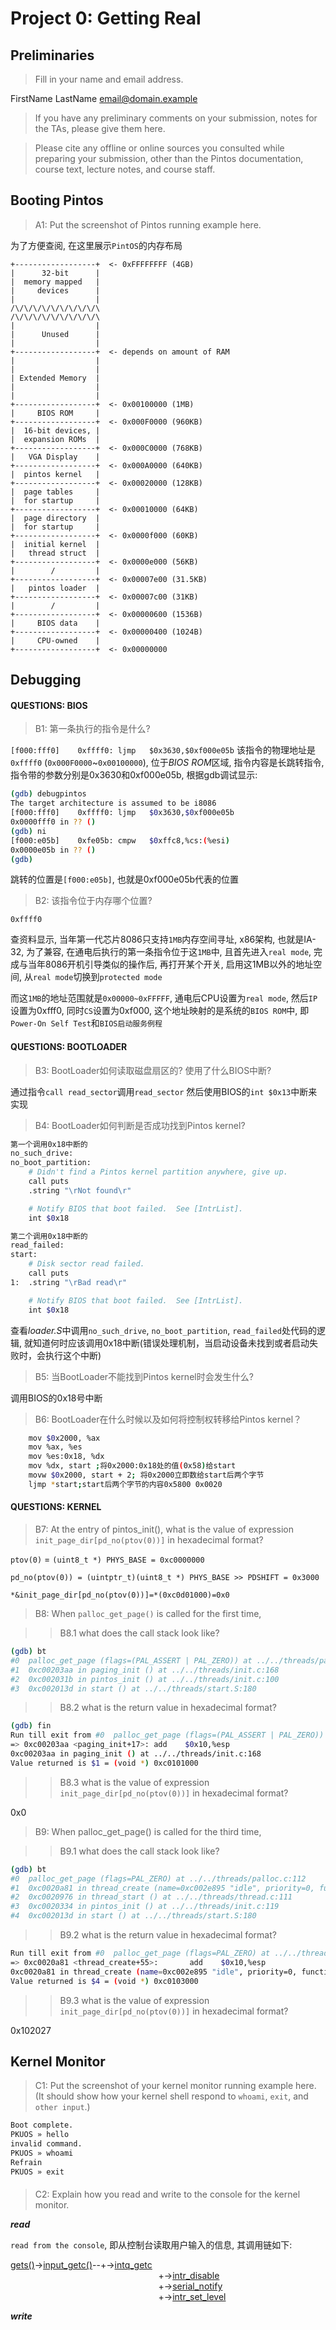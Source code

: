 # Project 0: Getting Real

## Preliminaries

>Fill in your name and email address.

FirstName LastName <email@domain.example>

>If you have any preliminary comments on your submission, notes for the TAs, please give them here.



>Please cite any offline or online sources you consulted while preparing your submission, other than the Pintos documentation, course text, lecture notes, and course staff.



## Booting Pintos

>A1: Put the screenshot of Pintos running example here.

为了方便查阅, 在这里展示`PintOS`的内存布局

```
+------------------+  <- 0xFFFFFFFF (4GB)
|      32-bit      |
|  memory mapped   |
|     devices      |
|                  |
/\/\/\/\/\/\/\/\/\/\
/\/\/\/\/\/\/\/\/\/\
|                  |
|      Unused      |
|                  |
+------------------+  <- depends on amount of RAM
|                  |
|                  |
| Extended Memory  |
|                  |
|                  |
+------------------+  <- 0x00100000 (1MB)
|     BIOS ROM     |
+------------------+  <- 0x000F0000 (960KB)
|  16-bit devices, |
|  expansion ROMs  |
+------------------+  <- 0x000C0000 (768KB)
|   VGA Display    |
+------------------+  <- 0x000A0000 (640KB)
|  pintos kernel   |
+------------------+  <- 0x00020000 (128KB)
|  page tables     |
|  for startup     |
+------------------+  <- 0x00010000 (64KB)
|  page directory  |
|  for startup     |
+------------------+  <- 0x0000f000 (60KB)
|  initial kernel  |
|   thread struct  |
+------------------+  <- 0x0000e000 (56KB)
|        /         |
+------------------+  <- 0x00007e00 (31.5KB)
|   pintos loader  |
+------------------+  <- 0x00007c00 (31KB)
|        /         |
+------------------+  <- 0x00000600 (1536B)
|     BIOS data    |
+------------------+  <- 0x00000400 (1024B)
|     CPU-owned    |
+------------------+  <- 0x00000000
```



## Debugging

#### QUESTIONS: BIOS 

>B1: 第一条执行的指令是什么?

`[f000:fff0]    0xffff0: ljmp   $0x3630,$0xf000e05b` 该指令的物理地址是`0xffff0` (`0x000F0000`~`0x00100000`), 位于*BIOS ROM*区域, 指令内容是长跳转指令, 指令带的参数分别是0x3630和0xf000e05b, 根据gdb调试显示:

```bash
(gdb) debugpintos
The target architecture is assumed to be i8086
[f000:fff0]    0xffff0: ljmp   $0x3630,$0xf000e05b
0x0000fff0 in ?? ()
(gdb) ni
[f000:e05b]    0xfe05b: cmpw   $0xffc8,%cs:(%esi)
0x0000e05b in ?? ()
(gdb)
```

跳转的位置是`[f000:e05b]`, 也就是0xf000e05b代表的位置

>B2: 该指令位于内存哪个位置?

`0xffff0`

查资料显示, 当年第一代芯片8086只支持`1MB`内存空间寻址, x86架构, 也就是IA-32, 为了兼容, 在通电后执行的第一条指令位于这`1MB`中, 且首先进入`real mode`, 完成与当年8086开机引导类似的操作后, 再打开某个开关, 启用这1MB以外的地址空间, 从`real mode`切换到`protected mode`

而这`1MB`的地址范围就是`0x00000~0xFFFFF`, 通电后CPU设置为`real mode`, 然后`IP`设置为0xfff0, 同时`CS`设置为0xf000, 这个地址映射的是系统的`BIOS ROM`中, 即`Power-On Self Test`和`BIOS启动服务例程`

#### QUESTIONS: BOOTLOADER

>B3: BootLoader如何读取磁盘扇区的? 使用了什么BIOS中断?

通过指令`call read_sector`调用`read_sector` 然后使用BIOS的`int $0x13`中断来实现 

>B4: BootLoader如何判断是否成功找到Pintos kernel?

```sh
第一个调用0x18中断的
no_such_drive:
no_boot_partition:
	# Didn't find a Pintos kernel partition anywhere, give up.
	call puts
	.string "\rNot found\r"

	# Notify BIOS that boot failed.  See [IntrList].
	int $0x18

第二个调用0x18中断的
read_failed:
start:
	# Disk sector read failed.
	call puts
1:	.string "\rBad read\r"

	# Notify BIOS that boot failed.  See [IntrList].
	int $0x18
```

查看*loader.S*中调用`no_such_drive`, `no_boot_partition`, `read_failed`处代码的逻辑, 就知道何时应该调用0x18中断(错误处理机制，当启动设备未找到或者启动失败时，会执行这个中断)


>B5: 当BootLoader不能找到Pintos kernel时会发生什么?

调用BIOS的0x18号中断

>B6: BootLoader在什么时候以及如何将控制权转移给Pintos kernel？

```bash
	mov $0x2000, %ax
	mov %ax, %es
	mov %es:0x18, %dx
	mov %dx, start ;将0x2000:0x18处的值(0x58)给start
	movw $0x2000, start + 2; 将0x2000立即数给start后两个字节
	ljmp *start;start后两个字节的内容0x5800 0x0020
```

#### QUESTIONS: KERNEL

>B7: At the entry of pintos_init(), what is the value of expression `init_page_dir[pd_no(ptov(0))]` in hexadecimal format?

`ptov(0)` = `(uint8_t *) PHYS_BASE = 0xc0000000`

`pd_no(ptov(0)) = (uintptr_t)(uint8_t *) PHYS_BASE >> PDSHIFT = 0x3000`

`*&init_page_dir[pd_no(ptov(0))]=*(0xc0d01000)=0x0`

>B8: When `palloc_get_page()` is called for the first time,

>> B8.1 what does the call stack look like?

```bash
(gdb) bt
#0  palloc_get_page (flags=(PAL_ASSERT | PAL_ZERO)) at ../../threads/palloc.c:113
#1  0xc00203aa in paging_init () at ../../threads/init.c:168
#2  0xc002031b in pintos_init () at ../../threads/init.c:100
#3  0xc002013d in start () at ../../threads/start.S:180
```

>> B8.2 what is the return value in hexadecimal format?

```bash
(gdb) fin
Run till exit from #0  palloc_get_page (flags=(PAL_ASSERT | PAL_ZERO)) at ../../threads/palloc.c:113
=> 0xc00203aa <paging_init+17>: add    $0x10,%esp
0xc00203aa in paging_init () at ../../threads/init.c:168
Value returned is $1 = (void *) 0xc0101000
```

>> B8.3 what is the value of expression `init_page_dir[pd_no(ptov(0))]` in hexadecimal format?

0x0



>B9: When palloc_get_page() is called for the third time,

>> B9.1 what does the call stack look like?

```bash
(gdb) bt
#0  palloc_get_page (flags=PAL_ZERO) at ../../threads/palloc.c:112
#1  0xc0020a81 in thread_create (name=0xc002e895 "idle", priority=0, function=0xc0020eb0 <idle>, aux=0xc000efbc) at ../../threads/thread.c:178
#2  0xc0020976 in thread_start () at ../../threads/thread.c:111
#3  0xc0020334 in pintos_init () at ../../threads/init.c:119
#4  0xc002013d in start () at ../../threads/start.S:180
```

>> B9.2 what is the return value in hexadecimal format?

```bash
Run till exit from #0  palloc_get_page (flags=PAL_ZERO) at ../../threads/palloc.c:112
=> 0xc0020a81 <thread_create+55>:       add    $0x10,%esp
0xc0020a81 in thread_create (name=0xc002e895 "idle", priority=0, function=0xc0020eb0 <idle>, aux=0xc000efbc) at ../../threads/thread.c:178
Value returned is $4 = (void *) 0xc0103000
```

>> B9.3 what is the value of expression `init_page_dir[pd_no(ptov(0))]` in hexadecimal format?

0x102027


## Kernel Monitor

>C1: Put the screenshot of your kernel monitor running example here. (It should show how your kernel shell respond to `whoami`, `exit`, and `other input`.)

```bash
Boot complete.
PKUOS » hello
invalid command.
PKUOS » whoami
Refrain
PKUOS » exit

```

#### 

>C2: Explain how you read and write to the console for the kernel monitor.

***read***

`read from the console`, 即从控制台读取用户输入的信息, 其调用链如下:

[gets()](/src/threads/init.c)->[input_getc()](/src/devices/input.c)--+->[intq_getc](/src/devices//intq.c)<br>
` ` ` ` ` ` ` ` ` ` ` ` ` ` ` ` ` ` ` ` ` ` ` ` ` ` ` ` ` ` ` ` ` ` ` ` ` ` ` ` ` ` ` `+->[intr_disable](/src/threads//interrupt.c)<br>
` ` ` ` ` ` ` ` ` ` ` ` ` ` ` ` ` ` ` ` ` ` ` ` ` ` ` ` ` ` ` ` ` ` ` ` ` ` ` ` ` ` ` `+->[serial_notify](/src/devices/serial.c)<br>
` ` ` ` ` ` ` ` ` ` ` ` ` ` ` ` ` ` ` ` ` ` ` ` ` ` ` ` ` ` ` ` ` ` ` ` ` ` ` ` ` ` ` `+->[intr_set_level](/src/threads//interrupt.c)<br>


***write***